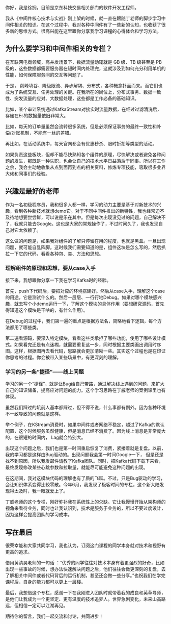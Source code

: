 你好，我是徐拥，目前是京东科技交易相关部门的软件开发工程师。

我从《中间件核心技术与实战》刚上架的时候，就一直在跟随丁老师的脚步学习中间件相关的知识。在这个过程中，我对各种中间件有了一些新的认知，也收获了很多新的思维方式。很高兴能在这里跟你分享我学习课程的心得体会和学习方法。

## 为什么要学习和中间件相关的专栏？

在互联网电商领域，高并发场景下，数据流量动辄就是 GB 级、TB 级甚至是 PB 级的，这些数据都需要服务器在短时间内处理完，这就涉及到如何充分利用单机的性能，如何保障服务间的交互等问题了。

于是， 削峰填谷、降级限流、异步解耦、分布式，各种概念扑面而来。而它们也成为了系统交互、任务处理的关键。在我所在的岗位上，分布式事务、数据一致性、突发流量的应对、大数据处理，这些都是工作必备的基础知识。

比如，某个审计系统通过KafkaStream对接实时流量数据，在经过过滤清洗后，存储在Es的数据量依旧非常大。

比如，每天的订单量虽然会流转很多系统，但是必须保证事务的最终一致性和补偿/对账机制，不能有一丝的差错。

再比如，在活动系统中，每天官网都会有优惠秒杀、限时折扣等类型的活动。

如果负责这些板块，但却不能尽快熟知各个组件的原理，尽快解决或者避免各种问题的发生，那既是一种失职，也会让自己的技术水平日益落后于同事。所以在工作之余，我会主动地收集从点到面再到点的相关资料，修炼专项技能，吸取很多业界大佬和同事们的经验。

## 兴趣是最好的老师

作为一名初级程序员，我和很多人都一样，学习的动力主要是基于对新技术的兴趣，看到各种新技术就想demo它。对于不同中间件推出的新特性，我也经常迫不及待地想要尝尝鲜，可以说是乐在其中。但是每次出现没见过的问题，自己解决不了，我就只能去Google。这也是大家的常规操作了，不过时间久了，我也发现自己对它太依赖了。

这么做的问题是，如果我对组件的了解只停留在用的程度，也就是黑盒。一旦出现问题，就可能自乱阵脚。这时候我们需要知道的是，组件这块是怎么写的，然后扒拉一下它的代码，看看各种包、类、方法和思想。

### 理解组件的原理和思想，要从case入手

接下来，我想跟你分享一下我在学习Kafka时的经验。

首先，push下代码后，要把对应的环境搭建好。然后从case入手，理解这个case的用途，它是测试什么的。然后一层层、一行行地Debug。如果对哪个模块感兴趣，就去写个小demo运行一下，了解这个模块的具体作用（要想研究源码，首先得知道这个模块是干啥的，有什么作用）。

在Debug的过程中，我们第一遍的重点是根据方法名，简略地看下逻辑，每个方法都用了哪些类。

第二遍看源码，要深入特定模块，看看这些类承担了哪些功能，使用了哪些设计模式。如果看完还是有点迷糊，就需要重复这一步，同时根据主要类画出调用时序图。这样，根据图再去看代码，思路就会更加清晰一些。其实这个过程也是在印证你思考的过程。你会被带入某些场景中，有更深刻的理解。

### 学习的另一条“捷径”——线上问题

学习的另一个“捷径”，就是让Bug给自己带路，通过解决线上遇到的问题，来扩大自己的知识储备，提高应对问题的能力。这个学习思路在丁威老师的案例课里也有体现。

虽然我们踩过的坑前人基本都踩过，但不得不说，什么事都有例外。因为各种环境不一致导致的问题就是这样。

举个例子，在KStream消费时，如果中间件或者网络不稳定，超过了Kafka的默认配置，这个时候服务虽然健康，但是消息已经不消费了。因为线上消息是非常庞大的，在很短的时间内， Lag就会特别大。

出现这个问题之后，我们也是第一时间重启恢复了消费，紧接着就是复盘。以前，我的学习都是这样由Bug驱动的。出现问题我会第一时间Google一下， 但是还是找不到原因，所以我发邮件请教了Kafka团队。同时，把Kafka代码下载下来看，最终发现修改某些心跳参数和拉取量，就能尽可能避免这种问题的出现。

在这期间，我对这模块代码的理解也有了质的飞跃。不过，只是Bug驱动的学习，会让知识体系变得比较零散。今年6月，我发现了极客时间的专栏，这个新大陆发现得太及时，我一眼就爱上了。

丁威老师的这个专栏，刚好弥补我在系统性上的欠缺。它让我慢慢开始从架构师的视角来看待业务，同时也让我认识到，技术是服务于业务的，所以不要过度设计，因为这样会提高团队的学习成本。

## 写在最后

很荣幸能和大家共同学习，我也认为，订阅这门课程的同学本身就对技术和视野有更高的追求。

借用黄清昊老师的一句话 ：“优秀的同学往往对技术本身有着更强烈的好奇，比如出现一些事故的时候，想办法快速解决问题之后，他们往往会做更深刻的复盘，去了解相关中间件或者代码背后的运行机制，甚至还会做一些分享。”也祝我们在学完课程后，自身的能力都可以更上一层楼。

最后，我想借这个专栏，感谢一下在我刚进入团队时就带着我的成良和英草导师，是他们让我成为一个更坚定、更有温度的技术追梦人。世界急剧变化，未来山高路远，但相信一定可以江湖再见。

期待你的留言，我们一起交流和讨论，共同进步！